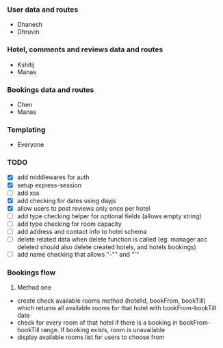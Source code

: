 ### User data and routes

- Dhanesh
- Dhruvin

### Hotel, comments and reviews data and routes

- Kshitij
- Manas

### Bookings data and routes

- Chen
- Manas

### Templating

- Everyone

### TODO

- [x] add middlewares for auth
- [x] setup express-session
- [ ] add xss
- [x] add checking for dates using dayjs
- [x] allow users to post reviews only once per hotel
- [ ] add type checking helper for optional fields (allows empty string)
- [ ] add type checking for room capacity
- [ ] add address and contact info to hotel schema
- [ ] delete related data when delete function is called (eg. manager acc deleted should also delete created hotels, and hotels bookings)
- [ ] add name checking that allows "-"" and "'"

### Bookings flow

1. Method one

- create check available rooms method (hotelId, bookFrom, bookTill) which returns all available rooms for that hotel with bookFrom-bookTill date
- check for every room of that hotel if there is a booking in bookFrom-bookTill range. If booking exists, room is unavailable
- display available rooms list for users to choose from
